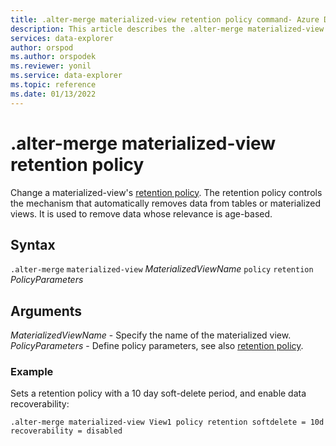 ```yaml
---
title: .alter-merge materialized-view retention policy command- Azure Data Explorer
description: This article describes the .alter-merge materialized-view retention policy command in Azure Data Explorer.
services: data-explorer
author: orspod
ms.author: orspodek
ms.reviewer: yonil
ms.service: data-explorer
ms.topic: reference
ms.date: 01/13/2022
---
```

# .alter-merge materialized-view retention policy

Change a materialized-view's [retention policy](retentionpolicy.md). The retention policy controls the mechanism that automatically removes data from tables or materialized views. It is used to remove data whose relevance is age-based. 

## Syntax

`.alter-merge` `materialized-view` *MaterializedViewName* `policy` `retention` *PolicyParameters*

## Arguments

*MaterializedViewName* - Specify the name of the materialized view. 
*PolicyParameters* - Define policy parameters, see also [retention policy](retentionpolicy.md).

### Example

Sets a retention policy with a 10 day soft-delete period, and enable data recoverability:

```kusto
.alter-merge materialized-view View1 policy retention softdelete = 10d recoverability = disabled
```
